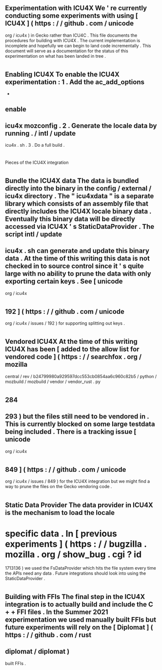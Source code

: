 #
Experimentation
with
ICU4X
We
'
re
currently
conducting
some
experiments
with
using
[
ICU4X
]
(
https
:
/
/
github
.
com
/
unicode
-
org
/
icu4x
)
in
Gecko
rather
than
ICU4C
.
This
file
documents
the
procedures
for
building
with
ICU4X
.
The
current
implementation
is
incomplete
and
hopefully
we
can
begin
to
land
code
incrementally
.
This
document
will
serve
as
a
documentation
for
the
status
of
this
experimentation
on
what
has
been
landed
in
tree
.
#
#
Enabling
ICU4X
To
enable
the
ICU4X
experimentation
:
1
.
Add
the
ac_add_options
-
-
enable
-
icu4x
mozconfig
.
2
.
Generate
the
locale
data
by
running
.
/
intl
/
update
-
icu4x
.
sh
.
3
.
Do
a
full
build
.
#
#
Pieces
of
the
ICU4X
integration
#
#
#
#
Bundle
the
ICU4X
data
The
data
is
bundled
directly
into
the
binary
in
the
config
/
external
/
icu4x
directory
.
The
"
icu4xdata
"
is
a
separate
library
which
consists
of
an
assembly
file
that
directly
includes
the
ICU4X
locale
binary
data
.
Eventually
this
binary
data
will
be
directly
accessed
via
ICU4X
'
s
StaticDataProvider
.
The
script
intl
/
update
-
icu4x
.
sh
can
generate
and
update
this
binary
data
.
At
the
time
of
this
writing
this
data
is
not
checked
in
to
source
control
since
it
'
s
quite
large
with
no
ability
to
prune
the
data
with
only
exporting
certain
keys
.
See
[
unicode
-
org
/
icu4x
#
192
]
(
https
:
/
/
github
.
com
/
unicode
-
org
/
icu4x
/
issues
/
192
)
for
supporting
splitting
out
keys
.
#
#
#
#
Vendored
ICU4X
At
the
time
of
this
writing
ICU4X
has
been
[
added
to
the
allow
list
for
vendored
code
]
(
https
:
/
/
searchfox
.
org
/
mozilla
-
central
/
rev
/
b24799980a929597dcc553cb0854aa6c960c82b5
/
python
/
mozbuild
/
mozbuild
/
vendor
/
vendor_rust
.
py
#
284
-
293
)
but
the
files
still
need
to
be
vendored
in
.
This
is
currently
blocked
on
some
large
testdata
being
included
.
There
is
a
tracking
issue
[
unicode
-
org
/
icu4x
#
849
]
(
https
:
/
/
github
.
com
/
unicode
-
org
/
icu4x
/
issues
/
849
)
for
the
ICU4X
integration
but
we
might
find
a
way
to
prune
the
files
on
the
Gecko
vendoring
code
.
#
#
#
#
Static
Data
Provider
The
data
provider
in
ICU4X
is
the
mechanism
to
load
the
locale
-
specific
data
.
In
[
previous
experiments
]
(
https
:
/
/
bugzilla
.
mozilla
.
org
/
show_bug
.
cgi
?
id
=
1713136
)
we
used
the
FsDataProvider
which
hits
the
file
system
every
time
the
APIs
need
any
data
.
Future
integrations
should
look
into
using
the
StaticDataProvider
.
#
#
#
#
Building
with
FFIs
The
final
step
in
the
ICU4X
integration
is
to
actually
build
and
include
the
C
+
+
FFI
files
.
In
the
Summer
2021
experimentation
we
used
manually
built
FFIs
but
future
experiments
will
rely
on
the
[
Diplomat
]
(
https
:
/
/
github
.
com
/
rust
-
diplomat
/
diplomat
)
-
built
FFIs
.
